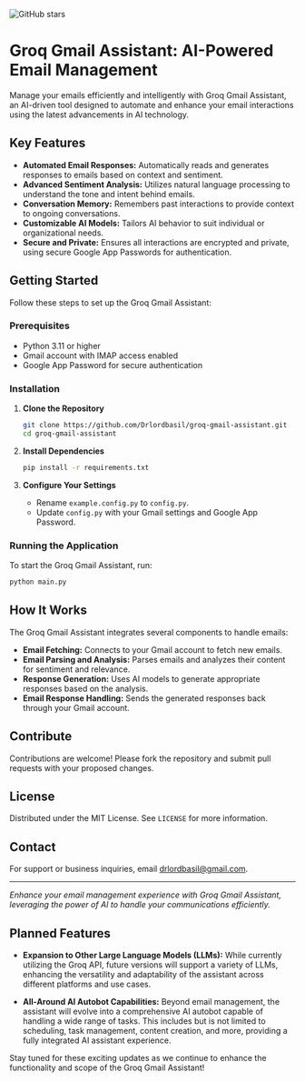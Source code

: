 ![GitHub stars](https://img.shields.io/github/stars/Drlordbasil/groq-gmail-assistant?style=social&label=Star)

# Groq Gmail Assistant: AI-Powered Email Management

Manage your emails efficiently and intelligently with Groq Gmail Assistant, an AI-driven tool designed to automate and enhance your email interactions using the latest advancements in AI technology.

## Key Features

- **Automated Email Responses:** Automatically reads and generates responses to emails based on context and sentiment.
- **Advanced Sentiment Analysis:** Utilizes natural language processing to understand the tone and intent behind emails.
- **Conversation Memory:** Remembers past interactions to provide context to ongoing conversations.
- **Customizable AI Models:** Tailors AI behavior to suit individual or organizational needs.
- **Secure and Private:** Ensures all interactions are encrypted and private, using secure Google App Passwords for authentication.

## Getting Started

Follow these steps to set up the Groq Gmail Assistant:

### Prerequisites

- Python 3.11 or higher
- Gmail account with IMAP access enabled
- Google App Password for secure authentication

### Installation

1. **Clone the Repository**
   ```bash
   git clone https://github.com/Drlordbasil/groq-gmail-assistant.git
   cd groq-gmail-assistant
   ```

2. **Install Dependencies**
   ```bash
   pip install -r requirements.txt
   ```

3. **Configure Your Settings**
   - Rename `example.config.py` to `config.py`.
   - Update `config.py` with your Gmail settings and Google App Password.

### Running the Application

To start the Groq Gmail Assistant, run:
   ```python
   python main.py
   ```

## How It Works

The Groq Gmail Assistant integrates several components to handle emails:
- **Email Fetching:** Connects to your Gmail account to fetch new emails.
- **Email Parsing and Analysis:** Parses emails and analyzes their content for sentiment and relevance.
- **Response Generation:** Uses AI models to generate appropriate responses based on the analysis.
- **Email Response Handling:** Sends the generated responses back through your Gmail account.

## Contribute

Contributions are welcome! Please fork the repository and submit pull requests with your proposed changes.

## License

Distributed under the MIT License. See `LICENSE` for more information.

## Contact

For support or business inquiries, email drlordbasil@gmail.com.

---

*Enhance your email management experience with Groq Gmail Assistant, leveraging the power of AI to handle your communications efficiently.*

## Planned Features

- **Expansion to Other Large Language Models (LLMs):** While currently utilizing the Groq API, future versions will support a variety of LLMs, enhancing the versatility and adaptability of the assistant across different platforms and use cases.

- **All-Around AI Autobot Capabilities:** Beyond email management, the assistant will evolve into a comprehensive AI autobot capable of handling a wide range of tasks. This includes but is not limited to scheduling, task management, content creation, and more, providing a fully integrated AI assistant experience.

Stay tuned for these exciting updates as we continue to enhance the functionality and scope of the Groq Gmail Assistant!
